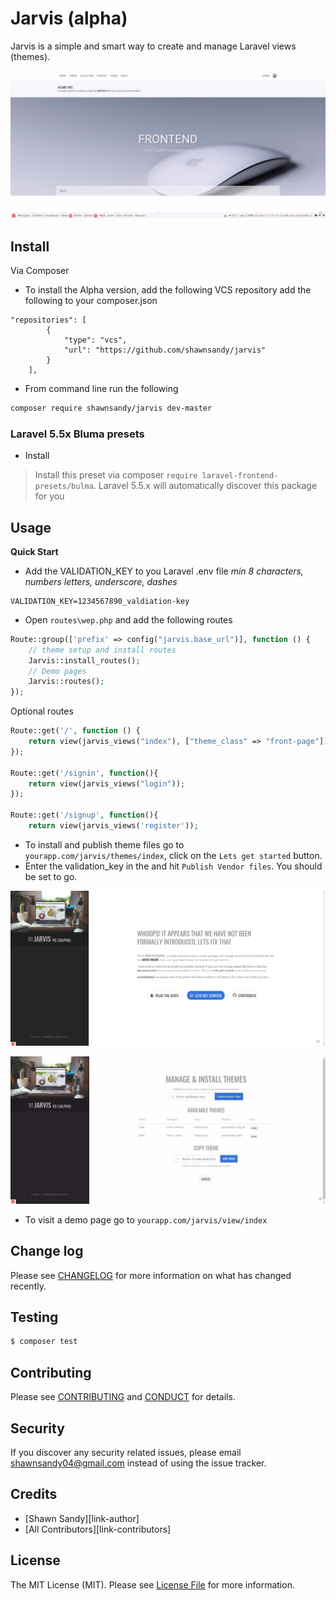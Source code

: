 # Jarvis (alpha)

Jarvis is a simple and smart way to create and
        manage Laravel views (themes).

![Alt text](/jarvis-theme-cover.jpeg?raw=true)



## Install

Via Composer

* To install the Alpha version, add the following VCS repository add the following to your composer.json

```
"repositories": [
        {
            "type": "vcs",
            "url": "https://github.com/shawnsandy/jarvis"
        }
    ],

```
* From command line run the following

``` bash
composer require shawnsandy/jarvis dev-master
```

### Laravel 5.5x Bluma presets

- Install

>Install this preset via composer `require laravel-frontend-presets/bulma`. Laravel 5.5.x will automatically discover this package for you

## Usage

__Quick Start__

* Add the VALIDATION_KEY to you Laravel .env file *min 8 characters, numbers letters, underscore, dashes*

``` text
VALIDATION_KEY=1234567890_valdiation-key

```

* Open `routes\wep.php` and add the following routes

``` php
Route::group(['prefix' => config("jarvis.base_url")], function () {
    // theme setup and install routes
    Jarvis::install_routes();
    // Demo pages
    Jarvis::routes();
});
```
Optional routes

``` php
Route::get('/', function () {
    return view(jarvis_views("index"), ["theme_class" => "front-page"]);
});

Route::get('/signin', function(){
    return view(jarvis_views("login"));
});

Route::get('/signup', function(){
    return view(jarvis_views('register'));
```



* To install and publish theme files go to  `yourapp.com/jarvis/themes/index`, click on the `Lets get started` button.
* Enter the validation_key in the and hit `Publish Vendor files`. You should be set to go.


![Alt text](/jarvis-setup.jpg?raw=true)

![Alt text](/jarvis-install.jpeg?raw=true)



* To visit a demo page go to `yourapp.com/jarvis/view/index`

## Change log

Please see [CHANGELOG](CHANGELOG.md) for more information on what has changed recently.

## Testing

``` bash
$ composer test
```

## Contributing

Please see [CONTRIBUTING](CONTRIBUTING.md) and [CONDUCT](CONDUCT.md) for details.

## Security

If you discover any security related issues, please email shawnsandy04@gmail.com instead of using the issue tracker.

## Credits

- [Shawn Sandy][link-author]
- [All Contributors][link-contributors]

## License

The MIT License (MIT). Please see [License File](LICENSE.md) for more information.
